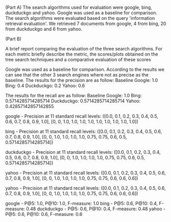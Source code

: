 (Part A)
The search algorithms used for evaluation were google, bing, duckduckgo and yahoo. Google
was used as a baseline for comparison. The search algorithms were evaluated based on the
query 'information retrieval evaluation'. We retrieved 7 documents from google, 4 from bing,
20 from duckduckgo and 6 from yahoo. 

(Part B)

A brief report comparing the evaluation of the three search algorithms. For each metric briefly describe the metric, the scores/plots obtained on the tree search techniques and a comparative evaluation of these scores

Google was used as a baseline for comparison. 
According to the results we can see that the other 3 search engines where not as precise as the baseline.
The results for the precision are as follow:
Baseline Google:    1.0
Bing:               0.4
Duckduckgo:         0.2
Yahoo:              0.6

The results for the recall are as follow:
Baseline Google:    1.0
Bing:               0.5714285714285714
Duckduckgo:         0.5714285714285714
Yahoo:              0.42857142857142855


google - Precision at 11 standard recall levels: ([0.0, 0.1, 0.2, 0.3, 0.4, 0.5, 0.6, 0.7, 0.8, 0.9, 1.0], [0, 0, 1.0, 1.0, 1.0, 1.0, 1.0, 1.0, 1.0, 1.0, 1.0])

bing - Precision at 11 standard recall levels: ([0.0, 0.1, 0.2, 0.3, 0.4, 0.5, 0.6, 0.7, 0.8, 0.9, 1.0], [0, 0, 1.0, 1.0, 1.0, 1.0, 0.75, 0.75, 0.6, 0.5, 0.5714285714285714])

duckduckgo - Precision at 11 standard recall levels: ([0.0, 0.1, 0.2, 0.3, 0.4, 0.5, 0.6, 0.7, 0.8, 0.9, 1.0], [0, 0, 1.0, 1.0, 1.0, 1.0, 0.75, 0.75, 0.6, 0.5, 0.5714285714285714])

yahoo - Precision at 11 standard recall levels: ([0.0, 0.1, 0.2, 0.3, 0.4, 0.5, 0.6, 0.7, 0.8, 0.9, 1.0], [0, 0, 1.0, 1.0, 1.0, 1.0, 0.75, 0.75, 0.6, 0.6, 0.6])


yahoo - Precision at 11 standard recall levels: ([0.0, 0.1, 0.2, 0.3, 0.4, 0.5, 0.6, 0.7, 0.8, 0.9, 1.0], [0, 0, 1.0, 1.0, 1.0, 1.0, 0.75, 0.75, 0.6, 0.6, 0.6])

google - P@5: 1.0, P@10: 1.0, F-measure: 1.0
bing - P@5: 0.6, P@10: 0.4, F-measure: 0.48
duckduckgo - P@5: 0.6, P@10: 0.4, F-measure: 0.48
yahoo - P@5: 0.6, P@10: 0.6, F-measure: 0.6
